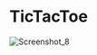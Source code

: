 # TicTacToe
![Screenshot_8](https://user-images.githubusercontent.com/93754343/186207499-b6173c13-f900-4821-964a-01c832d65e44.png)
